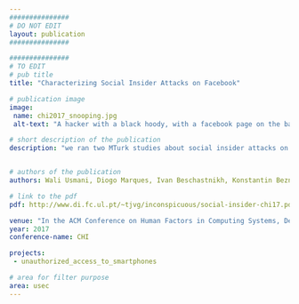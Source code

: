 ```yaml
---
###############
# DO NOT EDIT
layout: publication
###############

###############
# TO EDIT
# pub title
title: "Characterizing Social Insider Attacks on Facebook"

# publication image
image:
 name: chi2017_snooping.jpg
 alt-text: "A hacker with a black hoody, with a facebook page on the background" # provide a short description for the image #a11y

# short description of the publication
description: "we ran two MTurk studies about social insider attacks on Facebook. In the first (n = 1,308), using the list experiment method, we estimated that 24% of participants had perpetrated social insider attacks and that 21% had been victims (and knew about it). In the second study (n = 45), participants wrote stories detailing personal experiences with such attacks. Using thematic analysis, we typified attacks around five motivations (fun, curiosity, jealousy, animosity, and utility), and explored dimensions associated with each type. Our combined findings indicate that social insider attacks are common, often have serious emotional consequences, and have no simple mitigation"


# authors of the publication
authors: Wali Usmani, Diogo Marques, Ivan Beschastnikh, Konstantin Beznosov, Tiago Guerreiro, Luís Carriço

# link to the pdf
pdf: http://www.di.fc.ul.pt/~tjvg/inconspicuous/social-insider-chi17.pdf

venue: "In the ACM Conference on Human Factors in Computing Systems, Denver, Colorado, USA, May"
year: 2017
conference-name: CHI

projects:
 - unauthorized_access_to_smartphones

# area for filter purpose
area: usec
---
```

